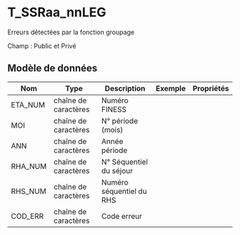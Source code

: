 # T_SSRaa_nnLEG

Erreurs détectées par la fonction groupage

Champ : Public et Privé


## Modèle de données

|Nom|Type|Description|Exemple|Propriétés|
|-|-|-|-|-|
|ETA_NUM|chaîne de caractères|Numéro FINESS|||
|MOI|chaîne de caractères|N° période (mois)|||
|ANN|chaîne de caractères|Année période|||
|RHA_NUM|chaîne de caractères|N° Séquentiel du séjour|||
|RHS_NUM|chaîne de caractères|Numéro séquentiel du RHS|||
|COD_ERR|chaîne de caractères|Code erreur|||
